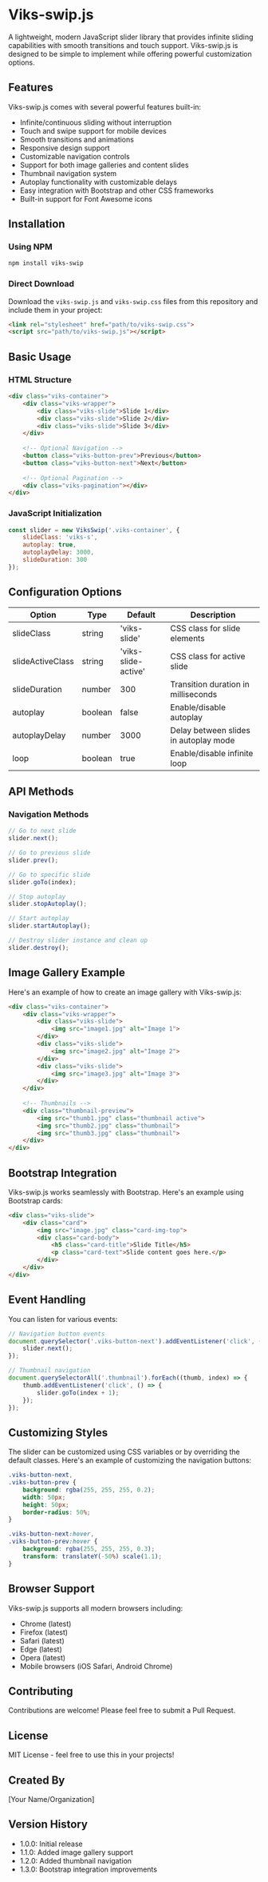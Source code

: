 # Viks-swip.js

A lightweight, modern JavaScript slider library that provides infinite sliding capabilities with smooth transitions and touch support. Viks-swip.js is designed to be simple to implement while offering powerful customization options.

## Features

Viks-swip.js comes with several powerful features built-in:

- Infinite/continuous sliding without interruption
- Touch and swipe support for mobile devices
- Smooth transitions and animations
- Responsive design support
- Customizable navigation controls
- Support for both image galleries and content slides
- Thumbnail navigation system
- Autoplay functionality with customizable delays
- Easy integration with Bootstrap and other CSS frameworks
- Built-in support for Font Awesome icons

## Installation

### Using NPM

```bash
npm install viks-swip
```

### Direct Download

Download the `viks-swip.js` and `viks-swip.css` files from this repository and include them in your project:

```html
<link rel="stylesheet" href="path/to/viks-swip.css">
<script src="path/to/viks-swip.js"></script>
```

## Basic Usage

### HTML Structure

```html
<div class="viks-container">
    <div class="viks-wrapper">
        <div class="viks-slide">Slide 1</div>
        <div class="viks-slide">Slide 2</div>
        <div class="viks-slide">Slide 3</div>
    </div>
    
    <!-- Optional Navigation -->
    <button class="viks-button-prev">Previous</button>
    <button class="viks-button-next">Next</button>
    
    <!-- Optional Pagination -->
    <div class="viks-pagination"></div>
</div>
```

### JavaScript Initialization

```javascript
const slider = new ViksSwip('.viks-container', {
    slideClass: 'viks-s',
    autoplay: true,
    autoplayDelay: 3000,
    slideDuration: 300
});
```

## Configuration Options

| Option | Type | Default | Description |
|--------|------|---------|-------------|
| slideClass | string | 'viks-slide' | CSS class for slide elements |
| slideActiveClass | string | 'viks-slide-active' | CSS class for active slide |
| slideDuration | number | 300 | Transition duration in milliseconds |
| autoplay | boolean | false | Enable/disable autoplay |
| autoplayDelay | number | 3000 | Delay between slides in autoplay mode |
| loop | boolean | true | Enable/disable infinite loop |

## API Methods

### Navigation Methods

```javascript
// Go to next slide
slider.next();

// Go to previous slide
slider.prev();

// Go to specific slide
slider.goTo(index);

// Stop autoplay
slider.stopAutoplay();

// Start autoplay
slider.startAutoplay();

// Destroy slider instance and clean up
slider.destroy();
```

## Image Gallery Example

Here's an example of how to create an image gallery with Viks-swip.js:

```html
<div class="viks-container">
    <div class="viks-wrapper">
        <div class="viks-slide">
            <img src="image1.jpg" alt="Image 1">
        </div>
        <div class="viks-slide">
            <img src="image2.jpg" alt="Image 2">
        </div>
        <div class="viks-slide">
            <img src="image3.jpg" alt="Image 3">
        </div>
    </div>
    
    <!-- Thumbnails -->
    <div class="thumbnail-preview">
        <img src="thumb1.jpg" class="thumbnail active">
        <img src="thumb2.jpg" class="thumbnail">
        <img src="thumb3.jpg" class="thumbnail">
    </div>
</div>
```

## Bootstrap Integration

Viks-swip.js works seamlessly with Bootstrap. Here's an example using Bootstrap cards:

```html
<div class="viks-slide">
    <div class="card">
        <img src="image.jpg" class="card-img-top">
        <div class="card-body">
            <h5 class="card-title">Slide Title</h5>
            <p class="card-text">Slide content goes here.</p>
        </div>
    </div>
</div>
```

## Event Handling

You can listen for various events:

```javascript
// Navigation button events
document.querySelector('.viks-button-next').addEventListener('click', () => {
    slider.next();
});

// Thumbnail navigation
document.querySelectorAll('.thumbnail').forEach((thumb, index) => {
    thumb.addEventListener('click', () => {
        slider.goTo(index + 1);
    });
});
```

## Customizing Styles

The slider can be customized using CSS variables or by overriding the default classes. Here's an example of customizing the navigation buttons:

```css
.viks-button-next,
.viks-button-prev {
    background: rgba(255, 255, 255, 0.2);
    width: 50px;
    height: 50px;
    border-radius: 50%;
}

.viks-button-next:hover,
.viks-button-prev:hover {
    background: rgba(255, 255, 255, 0.3);
    transform: translateY(-50%) scale(1.1);
}
```

## Browser Support

Viks-swip.js supports all modern browsers including:

- Chrome (latest)
- Firefox (latest)
- Safari (latest)
- Edge (latest)
- Opera (latest)
- Mobile browsers (iOS Safari, Android Chrome)

## Contributing

Contributions are welcome! Please feel free to submit a Pull Request.

## License

MIT License - feel free to use this in your projects!

## Created By

[Your Name/Organization]

## Version History

- 1.0.0: Initial release
- 1.1.0: Added image gallery support
- 1.2.0: Added thumbnail navigation
- 1.3.0: Bootstrap integration improvements

